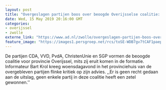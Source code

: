 ```yaml
---
layout: post
title: "Overgeslagen partijen boos over beoogde Overijsselse coalitie: ‘géén recht gedaan aan uitslag’"
date: Wed, 15 May 2019 20:16:00 GMT
categories: 
- overijssel 
- zwolle 
externe_link: "https://www.ad.nl/zwolle/overgeslagen-partijen-boos-over-beoogde-overijsselse-coalitie-geen-recht-gedaan-aan-uitslag~aa23aa2e/"
feature_image: "https://images1.persgroep.net/rcs/toSE-WDB7gv7tCAF1paepPrkN5g/diocontent/146209138/_fitwidth/400/?appId=21791a8992982cd8da851550a453bd7f&quality=0.7"
---
```


De partijen CDA, VVD, PvdA, ChristenUnie en SGP vormen de beoogde coalitie voor provincie Overijssel, mits zij eruit komen in de formatie. Informateur Bart Krol kreeg woensdagavond in het provinciehuis van de overgebleven partijen flinke kritiek op zijn advies. ,,Er is geen recht gedaan aan de uitslag, geen enkele partij in deze coalitie heeft een zetel gewonnen.’’
